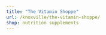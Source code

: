 ```yaml
---
title: "The Vitamin Shoppe"
url: /knoxville/the-vitamin-shoppe/
shop: nutrition supplements
---
```

